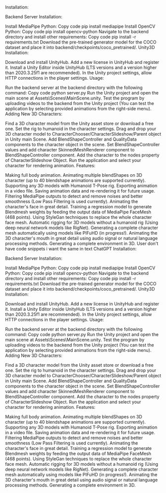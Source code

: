 Installation:

Backend Server Installation:

Install MediaPipe Python:
Copy code
pip install mediapipe
Install OpenCV Python:
Copy code
pip install opencv-python
Navigate to the backend directory and install other requirements:
Copy code
pip install -r requirements.txt
Download the pre-trained generator model for the COCO dataset and place it into backend/checkpoints/coco_pretrained/.
Unity3D Installation:

Download and install UnityHub.
Add a new license in UnityHub and register it.
Install a Unity Editor inside UnityHub (LTS versions and a version higher than 2020.3.25f1 are recommended).
In the Unity project settings, allow HTTP connections in the player settings.
Usage:

Run the backend server at the backend directory with the following command:
Copy code
python server.py
Run the Unity project and open the main scene at Assets\Scenes\MainScene.unity.
Test the program by uploading videos to the backend from the Unity project (You can test the application by selecting provided animations from the right-side menu).
Adding New 3D Characters:

Find a 3D character model from the Unity asset store or download a free one.
Set the rig to humanoid in the character settings.
Drag and drop your 3D character model to CharacterChooser/CharacterSlideshow/Parent object in Unity main Scene.
Add BlendShapeController and QualityData components to the character object in the scene.
Set BlendShapeController values and add character SkinnedMeshRenderer component to BlendShapeController component.
Add the character to the nodes property of CharacterSlideshow Object.
Run the application and select your character for rendering animation.
Features:

Making full body animation.
Animating multiple blendShapes on 3D character (up to 40 blendshape animations are supported currently).
Supporting any 3D models with Humanoid T-Pose rig.
Exporting animation in a video file.
Saving animation data and re-rendering it for future usage.
Filtering MediaPipe outputs to detect and remove noises and better smoothness (Low Pass Filtering is used currently).
Animating the character's face in great detail.
Training a regression model to generate Blendmesh weights by feeding the output data of MediaPipe FaceMesh (468 points).
Using StyleGan techniques to replace the whole character face mesh.
Automatic rigging for 3D models without a humanoid rig (Using deep neural network models like RigNet).
Generating a complete character mesh automatically using models like PIFuHD (in progress!).
Animating the 3D character's mouth in great detail using audio signal or natural language processing methods.
Generating a complete environment in 3D.
User
don't have code snippets i want the same in text
ChatGPT
Installation:

Backend Server Installation:

Install MediaPipe Python:
Copy code
pip install mediapipe
Install OpenCV Python:
Copy code
pip install opencv-python
Navigate to the backend directory and install other requirements:
Copy code
pip install -r requirements.txt
Download the pre-trained generator model for the COCO dataset and place it into backend/checkpoints/coco_pretrained/.
Unity3D Installation:

Download and install UnityHub.
Add a new license in UnityHub and register it.
Install a Unity Editor inside UnityHub (LTS versions and a version higher than 2020.3.25f1 are recommended).
In the Unity project settings, allow HTTP connections in the player settings.
Usage:

Run the backend server at the backend directory with the following command:
Copy code
python server.py
Run the Unity project and open the main scene at Assets\Scenes\MainScene.unity.
Test the program by uploading videos to the backend from the Unity project (You can test the application by selecting provided animations from the right-side menu).
Adding New 3D Characters:

Find a 3D character model from the Unity asset store or download a free one.
Set the rig to humanoid in the character settings.
Drag and drop your 3D character model to CharacterChooser/CharacterSlideshow/Parent object in Unity main Scene.
Add BlendShapeController and QualityData components to the character object in the scene.
Set BlendShapeController values and add character SkinnedMeshRenderer component to BlendShapeController component.
Add the character to the nodes property of CharacterSlideshow Object.
Run the application and select your character for rendering animation.
Features:

Making full body animation.
Animating multiple blendShapes on 3D character (up to 40 blendshape animations are supported currently).
Supporting any 3D models with Humanoid T-Pose rig.
Exporting animation in a video file.
Saving animation data and re-rendering it for future usage.
Filtering MediaPipe outputs to detect and remove noises and better smoothness (Low Pass Filtering is used currently).
Animating the character's face in great detail.
Training a regression model to generate Blendmesh weights by feeding the output data of MediaPipe FaceMesh (468 points).
Using StyleGan techniques to replace the whole character face mesh.
Automatic rigging for 3D models without a humanoid rig (Using deep neural network models like RigNet).
Generating a complete character mesh automatically using models like PIFuHD (in progress!).
Animating the 3D character's mouth in great detail using audio signal or natural language processing methods.
Generating a complete environment in 3D.
